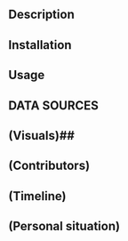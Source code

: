 ## Description ##

## Installation ##

## Usage ##

## DATA SOURCES ##

## (Visuals)##

## (Contributors) ##

## (Timeline) ##

## (Personal situation) ##
